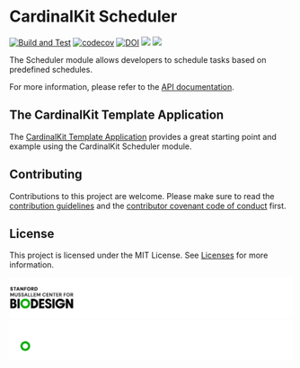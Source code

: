 <!--

This source file is part of the CardinalKit open-source project.

SPDX-FileCopyrightText: 2022 Stanford University and the project authors (see CONTRIBUTORS.md)

SPDX-License-Identifier: MIT
  
-->

# CardinalKit Scheduler

[![Build and Test](https://github.com/StanfordBDHG/CardinalKitScheduler/actions/workflows/build-and-test.yml/badge.svg)](https://github.com/StanfordBDHG/CardinalKitScheduler/actions/workflows/build-and-test.yml)
[![codecov](https://codecov.io/gh/StanfordBDHG/CardinalKitScheduler/branch/main/graph/badge.svg?token=0SRI67ItFw)](https://codecov.io/gh/StanfordBDHG/CardinalKitScheduler)
[![DOI](https://zenodo.org/badge/DOI/10.5281/zenodo.7706954.svg)](https://doi.org/10.5281/zenodo.7706954)
[![](https://img.shields.io/endpoint?url=https%3A%2F%2Fswiftpackageindex.com%2Fapi%2Fpackages%2FStanfordBDHG%2FCardinalKitScheduler%2Fbadge%3Ftype%3Dswift-versions)](https://swiftpackageindex.com/StanfordBDHG/CardinalKitScheduler)
[![](https://img.shields.io/endpoint?url=https%3A%2F%2Fswiftpackageindex.com%2Fapi%2Fpackages%2FStanfordBDHG%2FCardinalKitScheduler%2Fbadge%3Ftype%3Dplatforms)](https://swiftpackageindex.com/StanfordBDHG/CardinalKitScheduler)

The Scheduler module allows developers to schedule tasks based on predefined schedules.

For more information, please refer to the [API documentation](https://swiftpackageindex.com/StanfordBDHG/CardinalKitScheduler/documentation).


## The CardinalKit Template Application

The [CardinalKit Template Application](https://github.com/StanfordBDHG/CardinalKitTemplateApplication) provides a great starting point and example using the CardinalKit Scheduler module.


## Contributing

Contributions to this project are welcome. Please make sure to read the [contribution guidelines](https://github.com/StanfordBDHG/.github/blob/main/CONTRIBUTING.md) and the [contributor covenant code of conduct](https://github.com/StanfordBDHG/.github/blob/main/CODE_OF_CONDUCT.md) first.


## License

This project is licensed under the MIT License. See [Licenses](https://github.com/StanfordBDHG/CardinalKitScheduler/tree/main/LICENSES) for more information.

![Stanford Byers Center for Biodesign Logo](https://raw.githubusercontent.com/StanfordBDHG/.github/main/assets/biodesign-footer-light.png#gh-light-mode-only)
![Stanford Byers Center for Biodesign Logo](https://raw.githubusercontent.com/StanfordBDHG/.github/main/assets/biodesign-footer-dark.png#gh-dark-mode-only)
